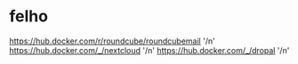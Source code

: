 # felho

https://hub.docker.com/r/roundcube/roundcubemail '/n'
https://hub.docker.com/_/nextcloud '/n'
https://hub.docker.com/_/dropal '/n'

